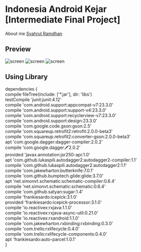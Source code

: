 # Indonesia Android Kejar [Intermediate Final Project]

About me <a href="https://www.syahrulright.com/">Syahrul Ramdhan</a>
## Preview

![screen](https://www.syahrulright.com/wp-content/uploads/2017/07/20170714_2034421.png)
![screen](https://www.syahrulright.com/wp-content/uploads/2017/07/20170714_2034051.png)
![screen](https://www.syahrulright.com/wp-content/uploads/2017/07/20170714_2033311.png)
## Using Library

dependencies { </br>
    compile fileTree(include: ['*.jar'], dir: 'libs')</br>
    testCompile 'junit:junit:4.12'</br>
    compile 'com.android.support:appcompat-v7:23.3.0'</br>
    compile 'com.android.support:support-v4:23.3.0'</br>
    compile 'com.android.support:recyclerview-v7:23.3.0'</br>
    compile 'com.android.support:design:23.3.0'</br>
    compile 'com.google.code.gson:gson:2.5'</br>
    compile 'com.squareup.retrofit2:retrofit:2.0.0-beta3'</br>
    compile 'com.squareup.retrofit2:converter-gson:2.0.0-beta3'</br>
    apt 'com.google.dagger:dagger-compiler:2.0.2'</br>
    compile 'com.google.dagger:dagger:2.0.2'</br>
    provided 'javax.annotation:jsr250-api:1.0'</br>
    apt 'com.github.lukaspili.autodagger2:autodagger2-compiler:1.1'</br>
    compile 'com.github.lukaspili.autodagger2:autodagger2:1.1'</br>
    compile 'com.jakewharton:butterknife:7.0.1'</br>
    compile 'com.github.bumptech.glide:glide:3.7.0'</br>
    apt 'net.simonvt.schematic:schematic-compiler:0.6.4'</br>
    compile 'net.simonvt.schematic:schematic:0.6.4'</br>
    compile 'com.github.satyan:sugar:1.4'</br>
    compile 'frankiesardo:icepick:3.1.0'</br>
    provided 'frankiesardo:icepick-processor:3.1.0'</br>
    compile 'io.reactivex:rxjava:1.1.0'</br>
    compile 'io.reactivex:rxjava-async-util:0.21.0'</br>
    compile 'io.reactivex:rxandroid:1.1.0'</br>
    compile 'com.jakewharton.rxbinding:rxbinding:0.3.0'</br>
    compile 'com.trello:rxlifecycle:0.4.0'</br>
    compile 'com.trello:rxlifecycle-components:0.4.0'</br>
    apt 'frankiesardo:auto-parcel:1.0.1'</br>
}</br>
